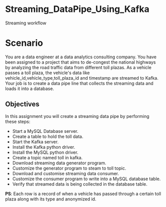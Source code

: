 # Streaming_DataPipe_Using_Kafka
Streaming workflow


# Scenario
You are a data engineer at a data analytics consulting company. You have been assigned to a project that aims to de-congest the national highways by analyzing the road traffic data from different toll plazas. As a vehicle passes a toll plaza, the vehicle's data like vehicle_id,vehicle_type,toll_plaza_id and timestamp are streamed to Kafka. Your job is to create a data pipe line that collects the streaming data and loads it into a database.

## Objectives
In this assignment you will create a streaming data pipe by performing these steps:

* Start a MySQL Database server.
* Create a table to hold the toll data.
* Start the Kafka server.
* Install the Kafka python driver.
* Install the MySQL python driver.
* Create a topic named toll in kafka.
* Download streaming data generator program.
* Customize the generator program to steam to toll topic.
* Download and customise streaming data consumer.
* Customize the consumer program to write into a MySQL database table.
* Verify that streamed data is being collected in the database table.

__PS__: Each row is a record of when a vehicle has passed through a certain toll plaza along with its type and anonymized id.
